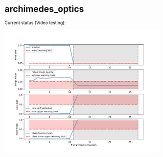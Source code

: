 # archimedes_optics
Current status (Video testing): 

<div align="center">
	<img src="zurich_blackout_44.jpg">
</div>